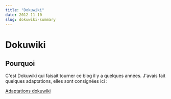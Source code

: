 ```yaml
---
title: "Dokuwiki"
date: 2012-11-10
slug: dokuwiki-summary
---
```

# Dokuwiki

## Pourquoi

C'est Dokuwiki qui faisait tourner ce blog il y a quelques années. J'avais fait quelques adaptations, elles sont consignées ici :

[Adaptations dokuwiki](/fr/projects/dokuwiki)
